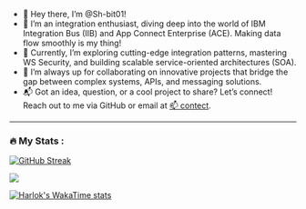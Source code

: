 - 👋 Hey there, I’m @Sh-bit01! 
- 🔧 I’m an integration enthusiast, diving deep into the world of IBM Integration Bus (IIB) and App Connect Enterprise (ACE). Making data flow smoothly is my thing!
- 🚀 Currently, I’m exploring cutting-edge integration patterns, mastering WS Security, and building scalable service-oriented architectures (SOA).
- 🤝 I’m always up for collaborating on innovative projects that bridge the gap between complex systems, APIs, and messaging solutions.
- 📬 Got an idea, question, or a cool project to share? Let’s connect! Reach out to me via GitHub or email at [📫 contect](shreyashgondane099@gmail.com).


<!---
marlin-spike/marlin-spike is a ✨ special ✨ repository because its `README.md` (this file) appears on your GitHub profile.
You can click the Preview link to take a look at your changes.
--->


---

### :fire: My Stats :

 [![GitHub Streak](http://github-readme-streak-stats.herokuapp.com?user=Sh-bit01&theme=dark)](https://git.io/streak-stats) 


![](https://github-readme-stats.vercel.app/api/top-langs/?username=Sh-bit01&theme=dark&hide_border=false&include_all_commits=false&count_private=true&layout=compact)


[![Harlok's WakaTime stats](https://github-readme-stats.vercel.app/api/wakatime?username=Sh-bit01&theme=dark)](https://github.com/anuraghazra/github-readme-stats)
